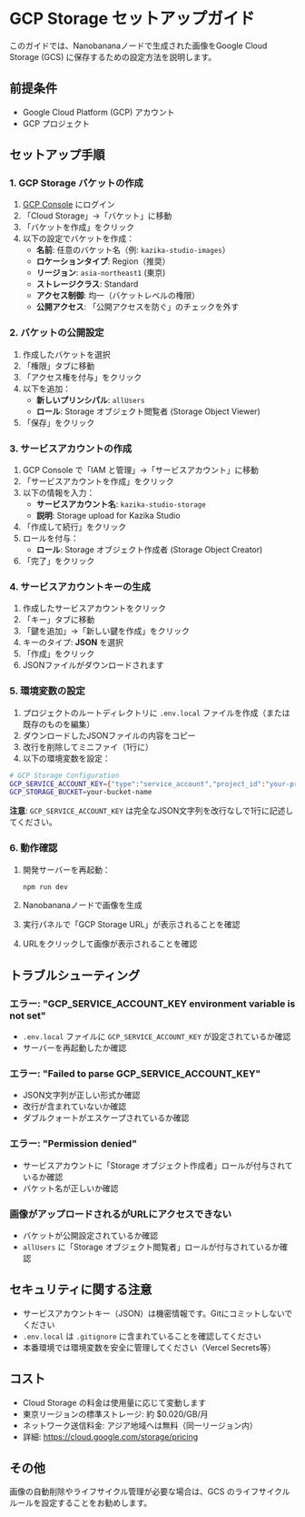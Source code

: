 # GCP Storage セットアップガイド

このガイドでは、Nanobananaノードで生成された画像をGoogle Cloud Storage (GCS) に保存するための設定方法を説明します。

## 前提条件

- Google Cloud Platform (GCP) アカウント
- GCP プロジェクト

## セットアップ手順

### 1. GCP Storage バケットの作成

1. [GCP Console](https://console.cloud.google.com/) にログイン
2. 「Cloud Storage」→「バケット」に移動
3. 「バケットを作成」をクリック
4. 以下の設定でバケットを作成：
   - **名前**: 任意のバケット名（例: `kazika-studio-images`）
   - **ロケーションタイプ**: Region（推奨）
   - **リージョン**: `asia-northeast1` (東京)
   - **ストレージクラス**: Standard
   - **アクセス制御**: 均一（バケットレベルの権限）
   - **公開アクセス**: 「公開アクセスを防ぐ」のチェックを外す

### 2. バケットの公開設定

1. 作成したバケットを選択
2. 「権限」タブに移動
3. 「アクセス権を付与」をクリック
4. 以下を追加：
   - **新しいプリンシパル**: `allUsers`
   - **ロール**: Storage オブジェクト閲覧者 (Storage Object Viewer)
5. 「保存」をクリック

### 3. サービスアカウントの作成

1. GCP Console で「IAM と管理」→「サービスアカウント」に移動
2. 「サービスアカウントを作成」をクリック
3. 以下の情報を入力：
   - **サービスアカウント名**: `kazika-studio-storage`
   - **説明**: Storage upload for Kazika Studio
4. 「作成して続行」をクリック
5. ロールを付与：
   - **ロール**: Storage オブジェクト作成者 (Storage Object Creator)
6. 「完了」をクリック

### 4. サービスアカウントキーの生成

1. 作成したサービスアカウントをクリック
2. 「キー」タブに移動
3. 「鍵を追加」→「新しい鍵を作成」をクリック
4. キーのタイプ: **JSON** を選択
5. 「作成」をクリック
6. JSONファイルがダウンロードされます

### 5. 環境変数の設定

1. プロジェクトのルートディレクトリに `.env.local` ファイルを作成（または既存のものを編集）
2. ダウンロードしたJSONファイルの内容をコピー
3. 改行を削除してミニファイ（1行に）
4. 以下の環境変数を設定：

```bash
# GCP Storage Configuration
GCP_SERVICE_ACCOUNT_KEY={"type":"service_account","project_id":"your-project-id",...}
GCP_STORAGE_BUCKET=your-bucket-name
```

**注意**: `GCP_SERVICE_ACCOUNT_KEY` は完全なJSON文字列を改行なしで1行に記述してください。

### 6. 動作確認

1. 開発サーバーを再起動：
   ```bash
   npm run dev
   ```

2. Nanobananaノードで画像を生成
3. 実行パネルで「GCP Storage URL」が表示されることを確認
4. URLをクリックして画像が表示されることを確認

## トラブルシューティング

### エラー: "GCP_SERVICE_ACCOUNT_KEY environment variable is not set"

- `.env.local` ファイルに `GCP_SERVICE_ACCOUNT_KEY` が設定されているか確認
- サーバーを再起動したか確認

### エラー: "Failed to parse GCP_SERVICE_ACCOUNT_KEY"

- JSON文字列が正しい形式か確認
- 改行が含まれていないか確認
- ダブルクォートがエスケープされているか確認

### エラー: "Permission denied"

- サービスアカウントに「Storage オブジェクト作成者」ロールが付与されているか確認
- バケット名が正しいか確認

### 画像がアップロードされるがURLにアクセスできない

- バケットが公開設定されているか確認
- `allUsers` に「Storage オブジェクト閲覧者」ロールが付与されているか確認

## セキュリティに関する注意

- サービスアカウントキー（JSON）は機密情報です。Gitにコミットしないでください
- `.env.local` は `.gitignore` に含まれていることを確認してください
- 本番環境では環境変数を安全に管理してください（Vercel Secrets等）

## コスト

- Cloud Storage の料金は使用量に応じて変動します
- 東京リージョンの標準ストレージ: 約 $0.020/GB/月
- ネットワーク送信料金: アジア地域へは無料（同一リージョン内）
- 詳細: https://cloud.google.com/storage/pricing

## その他

画像の自動削除やライフサイクル管理が必要な場合は、GCS のライフサイクルルールを設定することをお勧めします。
